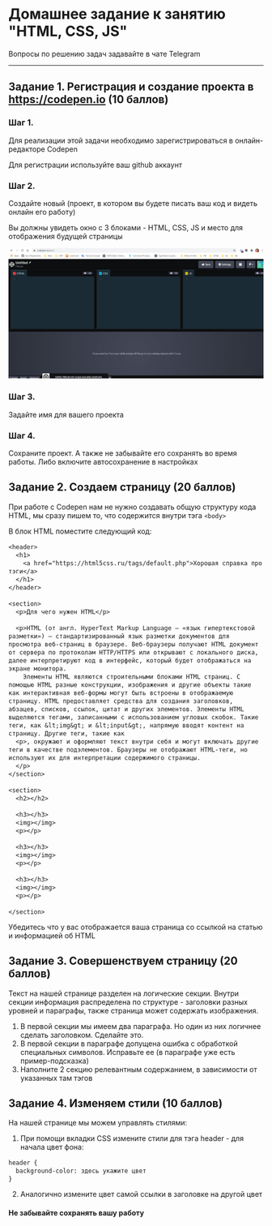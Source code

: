 # Домашнее задание к занятию "HTML, CSS, JS" 

Вопросы по решению задач задавайте в чате Telegram

---

## Задание 1. Регистрация и создание проекта в https://codepen.io (10 баллов)

### Шаг 1. 
Для реализации этой задачи необходимо зарегистрироваться в онлайн-редакторе Codepen

Для регистрации используйте ваш github аккаунт

### Шаг 2. 
Создайте новый (проект, в котором вы будете писать ваш код и видеть онлайн его работу)

Вы должны увидеть окно с 3 блоками - HTML, CSS, JS и место для отображения будущей страницы

![Изображение Codepen](https://github.com/Melnioks/hometask-5-HTML-CSS/blob/main/scr1.jpg)

### Шаг 3.
Задайте имя для вашего проекта

### Шаг 4.
Сохраните проект. А также не забывайте его сохранять во время работы. Либо включите автосохранение в настройках


## Задание 2. Создаем страницу (20 баллов)

При работе с Codepen нам не нужно создавать общую структуру кода HTML, мы сразу пишем то, что содержится внутри тэга `<body>`

В блок HTML поместите следующий код:

```
<header>
  <h1>
    <a href="https://html5css.ru/tags/default.php">Хорошая справка про тэги</a>
  </h1>
</header>

<section>
  <p>Для чего нужен HTML</p>

  <p>HTML (от англ. HyperText Markup Language — «язык гипертекстовой разметки») — стандартизированный язык разметки документов для просмотра веб-страниц в браузере. Веб-браузеры получают HTML документ от сервера по протоколам HTTP/HTTPS или открывают с локального диска, далее интерпретируют код в интерфейс, который будет отображаться на экране монитора.
    Элементы HTML являются строительными блоками HTML страниц. С помощью HTML разные конструкции, изображения и другие объекты такие как интерактивная веб-формы могут быть встроены в отображаемую страницу. HTML предоставляет средства для создания заголовков, абзацев, списков, ссылок, цитат и других элементов. Элементы HTML выделяются тегами, записанными с использованием угловых скобок. Такие теги, как &lt;img&gt; и &lt;input&gt;, напрямую вводят контент на страницу. Другие теги, такие как
  <p>, окружают и оформляют текст внутри себя и могут включать другие теги в качестве подэлементов. Браузеры не отображают HTML-теги, но используют их для интерпретации содержимого страницы.
  </p>
</section>

<section>
  <h2></h2>

  <h3></h3>
  <img></img>
  <p></p>

  <h3></h3>
  <img></img>
  <p></p>

  <h3></h3>
  <img></img>
  <p></p>

</section>
```
Убедитесь что у вас отображается ваша страница со ссылкой на статью и информацией об HTML

## Задание 3. Совершенствуем страницу (20 баллов)

Текст на нашей странице разделен на логические секции. Внутри секции информация распределена по структуре - заголовки разных уровней и параграфы, также страница может содержать изображения. 

1. В первой секции мы имеем два параграфа. Но один из них логичнее сделать заголовком. Сделайте это.
2. В первой секции в параграфе допущена ошибка с обработкой специальных символов. Исправьте ее (в параграфе уже есть пример-подсказка)
3. Наполните 2 секцию релевантным содержанием, в зависимости от указанных там тэгов

## Задание 4. Изменяем стили (10 баллов)

На нашей странице мы можем управлять стилями:
 
1. При помощи вкладки CSS измените стили для тэга header - для начала цвет фона:
```
header {
  background-color: здесь укажите цвет
}
```
2. Аналогично измените цвет самой ссылки в заголовке на другой цвет

#### Не забывайте сохранять вашу работу

